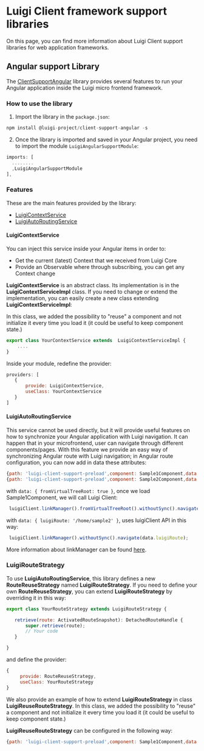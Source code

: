 <!-- meta
{
  "node": {
    "label": "Framework support libraries",
    "category": {
      "label": "Luigi Client"
    },
    "metaData": {
      "categoryPosition": 3,
      "position": 2
    }
  }
}
meta -->

# Luigi Client framework support libraries

On this page, you can find more information about Luigi Client support libraries for web application frameworks.

## Angular support Library

The [ClientSupportAngular](https://github.com/SAP/luigi/tree/master/client-frameworks-support/client-support-angular/projects/client-support-angular) library provides several features to run your Angular application inside the Luigi micro frontend framework.


### How to use the library

1. Import the library in the `package.json`:
```javascript
npm install @luigi-project/client-support-angular -s
```

2. Once the library is imported and saved in your Angular project, you need to import the module `LuigiAngularSupportModule`:

```javascript
imports: [
  ........
  ,LuigiAngularSupportModule
],
```

### Features

These are the main features provided by the library:
* [LuigiContextService](#LuigiContextService)
* [LuigiAutoRoutingService](#LuigiAutoRoutingService)

#### LuigiContextService

You can inject this service inside your Angular items in order to:
* Get the current (latest) Context that we received from Luigi Core
* Provide an Observable<Context> where through subscribing, you can get any Context change

**LuigiContextService** is an abstract class. Its implementation is in the **LuigiContextServiceImpl** class.
If you need to change or extend the implementation, you can easily create a new class extending **LuigiContextServiceImpl**:

In this class, we added the possibility to "reuse" a component and not initialize it every time you load it (it could be useful to keep component state.)

```javascript
export class YourContextService extends  LuigiContextServiceImpl {
    ....
}

```
Inside your module, redefine the provider:
 ```javascript
providers: [
    {
        provide: LuigiContextService,
        useClass: YourContextService
    }
]
 ```

#### LuigiAutoRoutingService

This service cannot be used directly, but it will provide useful features on how to synchronize your Angular application with Luigi navigation.
It can happen that in your microfrontend, user can navigate through different components/pages.
With this feature we provide an easy way of synchronizing Angular route with Luigi navigation; in Angular route configuration, you can now add in data these attributes:

 ```javascript
{path: 'luigi-client-support-preload',component: Sample1Component,data: { fromVirtualTreeRoot: true }}
{path: 'luigi-client-support-preload',component: Sample2Component,data: { luigiRoute: '/home/sample2' }}
 ```

with `data: { fromVirtualTreeRoot: true }`, once we load Sample1Component, we will call Luigi Client:
 ```javascript
  luigiClient.linkManager().fromVirtualTreeRoot().withoutSync().navigate({route url});
 ```
with `data: { luigiRoute: '/home/sample2' }`, uses luigiClient API in this way:
 ```javascript
  luigiClient.linkManager().withoutSync().navigate(data.luigiRoute);
 ```
More information about linkManager can be found [here](https://docs.luigi-project.io/docs/luigi-client-api/?section=linkmanager).


### LuigiRouteStrategy

To use **LuigiAutoRoutingService**, this library defines a new **RouteReuseStrategy** named **LuigiRouteStrategy**.
If you need to define your own **RouteReuseStrategy**, you can extend **LuigiRouteStrategy** by overriding it in this way:

 ```javascript
export class YourRouteStrategy extends LuigiRouteStrategy {

    retrieve(route: ActivatedRouteSnapshot): DetachedRouteHandle {
        super.retrieve(route);
        // Your code
    }

}
 ```
and define the provider:
 ```javascript
 {
      provide: RouteReuseStrategy,
      useClass: YourRouteStrategy
 }
 ```

We also provide an example of how to extend **LuigiRouteStrategy** in class **LuigiReuseRouteStrategy**.
In this class, we added the possibility to "reuse" a component and not initialize it every time you load it (it could be useful to keep component state.)

**LuigiReuseRouteStrategy** can be configured in the following way:
 ```javascript
{path: 'luigi-client-support-preload',component: Sample1Component,data: { reuse: true }}
 ```






